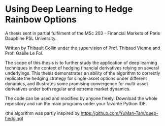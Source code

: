# Using Deep Learning to Hedge Rainbow Options

A thesis sent in partial fulfilment of the MSc 203 - Financial Markets of Paris Dauphine PSL University.

Written by Thibault Collin under the supervision of Prof. Thibaud Vienne and Prof. Gaëlle Le Fol.

The scope of this thesis is to further study the application of deep learning techniques in the context of hedging financial derivatives relying on several underlyings. This thesis demonstrates an ability of the algorithm to correctly replicate the hedging strategy for single-asset options under different dynamics, and illustrates some promising convergence for multi-asset derivatives under both regular and extreme market dynamics.

The code can be used and modified by anyone freely. Download the whole repository and run the main programs under your favorite Python IDE.

(the algorithm was partly inspired by https://github.com/YuMan-Tam/deep-hedging)
